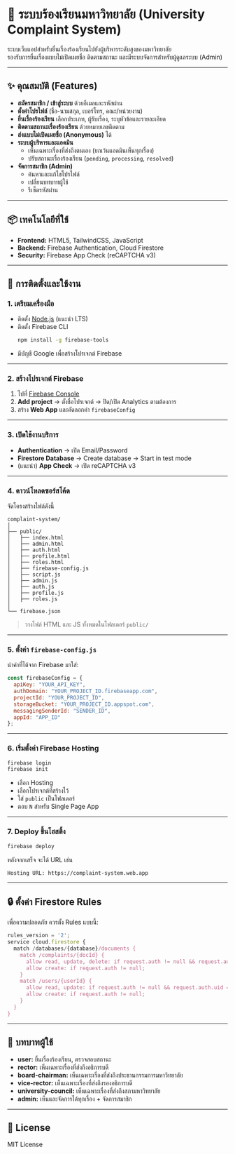 # 📢 ระบบร้องเรียนมหาวิทยาลัย (University Complaint System)

ระบบเว็บแอปสำหรับยื่นเรื่องร้องเรียนไปยังผู้บริหารระดับสูงของมหาวิทยาลัย  
รองรับการยื่นเรื่องแบบไม่เปิดเผยชื่อ ติดตามสถานะ และมีระบบจัดการสำหรับผู้ดูแลระบบ (Admin)

---

## ✨ คุณสมบัติ (Features)

- **สมัครสมาชิก / เข้าสู่ระบบ** ด้วยอีเมลและรหัสผ่าน
- **ตั้งค่าโปรไฟล์** (ชื่อ-นามสกุล, เบอร์โทร, คณะ/หน่วยงาน)
- **ยื่นเรื่องร้องเรียน** เลือกประเภท, ผู้รับเรื่อง, ระบุหัวข้อและรายละเอียด
- **ติดตามสถานะเรื่องร้องเรียน** ด้วยหมายเลขติดตาม
- **ส่งแบบไม่เปิดเผยชื่อ (Anonymous)** ได้
- **ระบบผู้บริหารและแอดมิน**
  - เห็นเฉพาะเรื่องที่ส่งถึงตนเอง (ยกเว้นแอดมินเห็นทุกเรื่อง)
  - ปรับสถานะเรื่องร้องเรียน (`pending`, `processing`, `resolved`)
- **จัดการสมาชิก (Admin)**
  - ค้นหาและแก้ไขโปรไฟล์
  - เปลี่ยนบทบาทผู้ใช้
  - รีเซ็ตรหัสผ่าน

---

## 📦 เทคโนโลยีที่ใช้

- **Frontend:** HTML5, TailwindCSS, JavaScript
- **Backend:** Firebase Authentication, Cloud Firestore
- **Security:** Firebase App Check (reCAPTCHA v3)

---

## 🚀 การติดตั้งและใช้งาน

### 1. เตรียมเครื่องมือ
- ติดตั้ง [Node.js](https://nodejs.org) (แนะนำ LTS)
- ติดตั้ง Firebase CLI
  ```bash
  npm install -g firebase-tools
  ```
- มีบัญชี Google เพื่อสร้างโปรเจกต์ Firebase

---

### 2. สร้างโปรเจกต์ Firebase
1. ไปที่ [Firebase Console](https://console.firebase.google.com/)
2. **Add project** → ตั้งชื่อโปรเจกต์ → ปิด/เปิด Analytics ตามต้องการ
3. สร้าง **Web App** และคัดลอกค่า `firebaseConfig`

---

### 3. เปิดใช้งานบริการ
- **Authentication** → เปิด Email/Password
- **Firestore Database** → Create database → Start in test mode
- (แนะนำ) **App Check** → เปิด reCAPTCHA v3

---

### 4. ดาวน์โหลดซอร์สโค้ด
จัดโครงสร้างไฟล์ดังนี้

```
complaint-system/
│
├── public/
│   ├── index.html
│   ├── admin.html
│   ├── auth.html
│   ├── profile.html
│   ├── roles.html
│   ├── firebase-config.js
│   ├── script.js
│   ├── admin.js
│   ├── auth.js
│   ├── profile.js
│   ├── roles.js
│
└── firebase.json
```

> วางไฟล์ HTML และ JS ทั้งหมดในโฟลเดอร์ `public/`  

---

### 5. ตั้งค่า `firebase-config.js`
นำค่าที่ได้จาก Firebase มาใส่:
```javascript
const firebaseConfig = {
  apiKey: "YOUR_API_KEY",
  authDomain: "YOUR_PROJECT_ID.firebaseapp.com",
  projectId: "YOUR_PROJECT_ID",
  storageBucket: "YOUR_PROJECT_ID.appspot.com",
  messagingSenderId: "SENDER_ID",
  appId: "APP_ID"
};
```

---

### 6. เริ่มตั้งค่า Firebase Hosting
```bash
firebase login
firebase init
```
- เลือก Hosting
- เลือกโปรเจกต์ที่สร้างไว้
- ใส่ `public` เป็นโฟลเดอร์
- ตอบ `N` สำหรับ Single Page App

---

### 7. Deploy ขึ้นโฮสติ้ง
```bash
firebase deploy
```
หลังจากเสร็จ จะได้ URL เช่น  
```
Hosting URL: https://complaint-system.web.app
```

---

## 🔒 ตั้งค่า Firestore Rules
เพื่อความปลอดภัย ควรตั้ง Rules แบบนี้:
```javascript
rules_version = '2';
service cloud.firestore {
  match /databases/{database}/documents {
    match /complaints/{docId} {
      allow read, update, delete: if request.auth != null && request.auth.uid == resource.data.userId;
      allow create: if request.auth != null;
    }
    match /users/{userId} {
      allow read, update: if request.auth != null && request.auth.uid == userId;
      allow create: if request.auth != null;
    }
  }
}
```

---

## 👥 บทบาทผู้ใช้
- **user:** ยื่นเรื่องร้องเรียน, ตรวจสอบสถานะ
- **rector:** เห็นเฉพาะเรื่องที่ส่งถึงอธิการบดี
- **board-chairman:** เห็นเฉพาะเรื่องที่ส่งถึงประธานกรรมการมหาวิทยาลัย
- **vice-rector:** เห็นเฉพาะเรื่องที่ส่งถึงรองอธิการบดี
- **university-council:** เห็นเฉพาะเรื่องที่ส่งถึงสภามหาวิทยาลัย
- **admin:** เห็นและจัดการได้ทุกเรื่อง + จัดการสมาชิก

---

## 📄 License
MIT License

